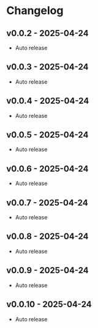 # Changelog

## v0.0.2 - 2025-04-24
- Auto release

## v0.0.3 - 2025-04-24
- Auto release

## v0.0.4 - 2025-04-24
- Auto release

## v0.0.5 - 2025-04-24
- Auto release

## v0.0.6 - 2025-04-24
- Auto release

## v0.0.7 - 2025-04-24
- Auto release

## v0.0.8 - 2025-04-24
- Auto release

## v0.0.9 - 2025-04-24
- Auto release

## v0.0.10 - 2025-04-24
- Auto release
